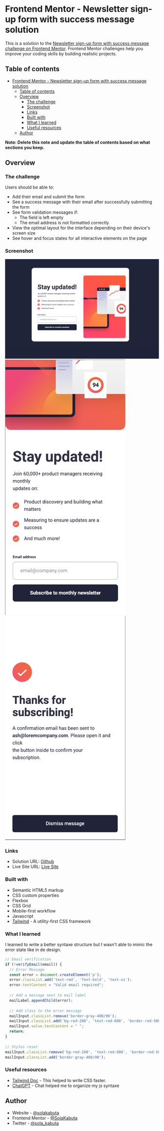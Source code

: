 # Frontend Mentor - Newsletter sign-up form with success message solution

This is a solution to the [Newsletter sign-up form with success message challenge on Frontend Mentor](https://www.frontendmentor.io/challenges/newsletter-signup-form-with-success-message-3FC1AZbNrv). Frontend Mentor challenges help you improve your coding skills by building realistic projects. 

## Table of contents

- [Frontend Mentor - Newsletter sign-up form with success message solution](#frontend-mentor---newsletter-sign-up-form-with-success-message-solution)
  - [Table of contents](#table-of-contents)
  - [Overview](#overview)
    - [The challenge](#the-challenge)
    - [Screenshot](#screenshot)
    - [Links](#links)
    - [Built with](#built-with)
    - [What I learned](#what-i-learned)
    - [Useful resources](#useful-resources)
  - [Author](#author)

**Note: Delete this note and update the table of contents based on what sections you keep.**

## Overview

### The challenge

Users should be able to:

- Add their email and submit the form
- See a success message with their email after successfully submitting the form
- See form validation messages if:
  - The field is left empty
  - The email address is not formatted correctly
- View the optimal layout for the interface depending on their device's screen size
- See hover and focus states for all interactive elements on the page

### Screenshot

![Desktop](./assets/screenshots/desktop.png)
![Mobile](./assets/screenshots/mobile.png)
![Success](./assets/screenshots/success.png)


### Links

- Solution URL: [Github](https://github.com/SolaKabuta/newsletter-sign-up-success)
- Live Site URL: [Live Site](https://newsletter-sign-up-success-henna.vercel.app/)

### Built with

- Semantic HTML5 markup
- CSS custom properties
- Flexbox
- CSS Grid
- Mobile-first workflow
- Javascript
- [Tailwind](https://tailwindcss.com/) - A utility-first CSS framework


### What I learned

I learned to write a better syntaxe structure but I wasn't able to mimic the error state like in de design.

```javascript
// Email verification
if (!verifyEmail(email)) {
  // Error Message
  const error = document.createElement('p');
  error.classList.add('text-red', 'font-bold', 'text-xs');
  error.textContent = "Valid email required";

  // Add a message next to mail label
  mailLabel.appendChild(error);

  // Add class to the error message
  mailInput.classList.remove('border-gray-400/90');
  mailInput.classList.add('bg-red-200', 'text-red-600', 'border-red-500');
  mailInput.value.textContent = " ";
  return;
}

// Styles reset
mailInput.classList.remove('bg-red-200', 'text-red-600', 'border-red-500');
mailInput.classList.add('border-gray-400/90');
```

### Useful resources

- [Tailwind Doc](https://tailwindcss.com/) - This helped to write CSS faster.
- [ChatGPT](https://chatgpt.com/) - Chat helped me to organize my js syntaxe 


## Author

- Website - [@solakabuta](https://www.solakabuta.com)
- Frontend Mentor - [@SolaKabuta](https://www.frontendmentor.io/profile/SolaKabuta)
- Twitter - [@sola_kabuta](https://x.com/sola_kabuta)
